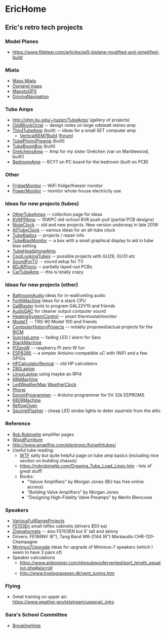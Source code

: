 # EricHome
## Eric's retro tech projects

### Model Planes

 * https://www.flitetest.com/articles/se5-biplane-modified-and-simplified-build

### Miata

 * [Mass Miata](https://massmiata.net/)
 * [Osmand maps](https://osmand.net/)
 * [MapstoGPX](https://mapstogpx.com/#)
 * [DrivingNavigation](DrivingNavigation.md)

### Tube Amps
 * http://ohm.bu.edu/~hazen/TubeAmp/ (gallery of projects)
 * [OddBlockOctal](OddBlockOctal.md) -- design notes on large oddwatt stereo amp
 * [ThirdTubeAmp](ThirdTubeAmp.md) (built) -- ideas for a small SET computer amp
   * [Vertical6EM7Build](Vertical6EM7Build.md) ([forum](http://diyaudioprojects.com/Tubes/6EM7-SET-Amplifier/))
 * [TubePhonoPreamp](TubePhonoPreamp.md) (built)
 * [TubeBoomBox](TubeBoomBox.md) (built)
 * [GretchensAmp](GretchensAmp.md) -- Amp for my sister Gretchen (var on Marblewood, built!)
 * [BedroomAmp](BedroomAmp.md) -- 6CY7 on PC board for the bedroom (built on PCB)

### Other

 * [FridgeMonitor](FridgeMonitor.md) -- WiFi fridge/freezer monitor
 * [PowerMonitor](PowerMonitor.md) -- monitor whole-house electricity use

### Ideas for new projects (tubes)

 * [OtherTubeAmps](OtherTubeAmps.md) -- collection page for ideas
 * [6V6PPAmp](6V6PPAmp.md) -- 10WPC old-school 6V6 push-pull (partial PCB designs)
 * [NixieClock](NixieClock.md) -- old and new projects.  New version underway in late 2019!
 * [AllTubeClock](AllTubeClock.md) -- various ideas for an all-tube clock
 * [TubeRadios](TubeRadios.md) -- projects / repair info
 * [TubeBiasMonitor](TubeBiasMonitor.md) -- a box with a small graphical display to aid in tube bias setting
 * [TubeHeadphoneAmp](TubeHeadphoneAmp.md)
 * [CoolLookingTubes](CoolLookingTubes.md) -- possible projects with GU29, GU31 etc
 * [SoundForTV](SoundForTV.md) -- sound setup for TV
 * [6DJ8Phono](6DJ8Phono.md) -- partially layed-out PCBs
 * [CarTubeAmp](CarTubeAmp.md) -- this is totally crazy

### Ideas for new projects (other)

 * [BathroomAudio](BathroomAudio.md) ideas for in-wall/ceiling audio
 * [ForthMachine](ForthMachine.md) ideas for a stack CPU
 * [GalBlaster](GalBlaster.md) tools to program GAL22V10 and friends
 * [AudioDAC](AudioDAC.md) for cleaner output computer sound
 * [HeatingSystemControl](HeatingSystemControl.md) -- smart thermostat/monitor
 * [ModelT](ModelT.md) -- TRS-80 Model 100 and friends
 * [ComputerHistoryProjects](ComputerHistoryProjects.md) -- notably proposed/actual projects for the [RICM](http://www.ricomputermuseum.org/)
 * [SunriseLamp](SunriseLamp.md) -- fading LED / alarm for Sara
 * [StackMachine](StackMachine.md)
 * [PiZeroW](PiZeroW.md) -- raspberry Pi zero W fun
 * [ESP8266](ESP8266.md) -- a simpler Arduino-compatible uC with !WiFi and a few GPIOs
 * [HPCalculatorRevival](HPCalculatorRevival.md) -- old HP calculators
 * [Z80Laptop](Z80Laptop.md)
 * [LinuxLaptop](LinuxLaptop.md) using maybe an RPi4
 * [68kMachine](68kMachine.md)
 * [LedWeatherMap](LedWeatherMap.md) [WeatherClock](WeatherClock.md)
 * [Phone](http://bucms.bu.edu/twiki/bin/view/Main/DialPhone)
 * [EpromProgrammer](EpromProgrammer.md) -- Arduino programmer for 5V 32k EEPROMS
 * [6809Machine](6809Machine.md)
 * [ReflowOven](ReflowOven.md)
 * [SquirrelFlasher](SquirrelFlasher.md) - cheap LED strobe lights to deter squirrels from the attic

### Reference

 * [Rob Robinette](https://robrobinette.com/Amp_Stuff.htm) amplifier pages
 * [WoodFurniture](WoodFurniture.md)
 * http://www.angelfire.com/electronic/funwithtubes/
 * Useful tube reading:
   * [WTF](https://wtfamps.wordpress.com/welcome/) salty but quite helpful page on tube amp basics (including nice section on building chassis)
   * https://robrobinette.com/Drawing_Tube_Load_Lines.htm - lots of great stuff!
   * Books:
     * "Valuve Amplifiers" by Morgan Jones (BU has free online access)
     * "Building Valve Amplifiers" by Morgan Jones
     * "Designing High-Fidelity Valve Preamps" by Merlin Blencowe

### Speakers

 * [VariousFullRangeProjects](VariousFullRangeProjects.md)
 * [FE103En](http://diyaudioprojects.com/Speakers/Fostex-FE103En-Bass-Reflex-Speakers/) small reflex cabinets (drivers $50 ea)
 * [Zigmahornets](http://diyaudioprojects.com/Speakers/Fostex-FE103E-Zigmahornets/) -- also FE103EN but 5' tall and skinny
 * Drivers:  FE166NV (6"), Tang Band W6-2144 (6")  Markaudio CHR-120-Champagne
 * [Minimus7Upgrade](Minimus7Upgrade.md) ideas for upgrade of Minimus-7 speakers (which I seem to have 3 pairs of)
 * Speaker calculations
   * https://www.ajdesigner.com/phpsubwoofervented/port_length_equation.php#ajscroll
   * http://www.troelsgravesen.dk/vent_tuning.htm

### Flying

 * Great training on upper air: https://www.weather.gov/jetstream/upperair_intro

### Sara's School Committee

 * [BrooklineVote](BrooklineVote.md)

